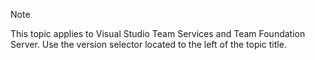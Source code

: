 
> [!NOTE]   
> This topic applies to Visual Studio Team Services and Team Foundation Server. Use the version selector located to the left of the topic title. 